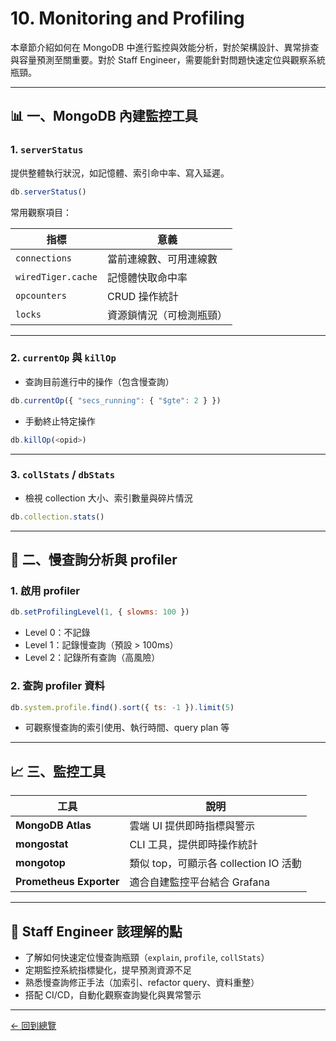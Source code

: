 # 10. Monitoring and Profiling

本章節介紹如何在 MongoDB 中進行監控與效能分析，對於架構設計、異常排查與容量預測至關重要。對於 Staff Engineer，需要能針對問題快速定位與觀察系統瓶頸。

---

## 📊 一、MongoDB 內建監控工具

### 1. `serverStatus`
提供整體執行狀況，如記憶體、索引命中率、寫入延遲。

```js
db.serverStatus()
```

常用觀察項目：

| 指標               | 意義                           |
|--------------------|--------------------------------|
| `connections`      | 當前連線數、可用連線數         |
| `wiredTiger.cache` | 記憶體快取命中率               |
| `opcounters`       | CRUD 操作統計                  |
| `locks`            | 資源鎖情況（可檢測瓶頸）       |

---

### 2. `currentOp` 與 `killOp`

- 查詢目前進行中的操作（包含慢查詢）
```js
db.currentOp({ "secs_running": { "$gte": 2 } })
```

- 手動終止特定操作
```js
db.killOp(<opid>)
```

---

### 3. `collStats` / `dbStats`

- 檢視 collection 大小、索引數量與碎片情況
```js
db.collection.stats()
```

---

## 🐢 二、慢查詢分析與 profiler

### 1. 啟用 profiler

```js
db.setProfilingLevel(1, { slowms: 100 })
```

- Level 0：不記錄
- Level 1：記錄慢查詢（預設 > 100ms）
- Level 2：記錄所有查詢（高風險）

### 2. 查詢 profiler 資料

```js
db.system.profile.find().sort({ ts: -1 }).limit(5)
```

- 可觀察慢查詢的索引使用、執行時間、query plan 等

---

## 📈 三、監控工具

| 工具            | 說明                                    |
|-----------------|-----------------------------------------|
| **MongoDB Atlas** | 雲端 UI 提供即時指標與警示              |
| **mongostat**     | CLI 工具，提供即時操作統計               |
| **mongotop**      | 類似 top，可顯示各 collection IO 活動    |
| **Prometheus Exporter** | 適合自建監控平台結合 Grafana        |

---

## 🧠 Staff Engineer 該理解的點

- 了解如何快速定位慢查詢瓶頸（`explain`, `profile`, `collStats`）
- 定期監控系統指標變化，提早預測資源不足
- 熟悉慢查詢修正手法（加索引、refactor query、資料重整）
- 搭配 CI/CD，自動化觀察查詢變化與異常警示

---

[← 回到總覽](../Mongo_Summary.md)
